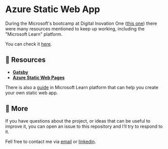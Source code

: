 # Azure Static Web App

During the Microsoft's bootcamp at Digital Inovation One ([this one](https://digitalinnovation.one/bootcamps/azure-e-serverless)) there were many resources mentioned to keep up working, including the "Microsoft Learn" platform.

You can check it [here](https://purple-rock-03e571b10.azurestaticapps.net/).

## 🚀 Resources
* **[Gatsby](https://www.gatsbyjs.com//)**
* **[Azure Static Web Pages](https://azure.microsoft.com/pt-br/services/app-service/static/)**

There is also a [guide]([guide](https://docs.microsoft.com/pt-br/learn/modules/create-deploy-static-webapp-gatsby-app-service/)) in Microsoft Learn platform that can help you create your own static web app. 

## 🚩 More

If you have questions about the project, or ideas that can be useful to improve it, you can open an issue to this repository and I’ll try to respond to it.

Fell free to contact me via [email](mailto:jh.machado12@gmail.com) or [linkedin](https://www.linkedin.com/in/jhonatan-h-d-machado/?locale=en_US).
